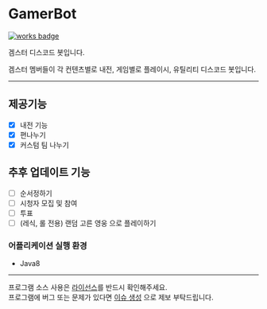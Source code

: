 # GamerBot
[![works badge](https://cdn.rawgit.com/nikku/works-on-my-machine/v0.2.0/badge.svg)](https://github.com/nikku/works-on-my-machine)

겜스터 디스코드 봇입니다.

겜스터 멤버들이 각 컨텐츠별로 내전, 게임별로 플레이시, 유틸리티 디스코드 봇입니다.
 
---
## 제공기능
 - [X] 내전 기능
 - [X] 편나누기
 - [X] 커스텀 팀 나누기

## 추후 업데이트 기능
 - [ ] 순서정하기
 - [ ] 시청자 모집 및 참여
 - [ ] 투표
 - [ ] (레식, 롤 전용) 랜덤 고른 영웅 으로 플레이하기 

### 어플리케이션 실행 환경
- Java8
---

프로그램 소스 사용은 [라이선스](https://github.com/laskdjlaskdj12/gamsterbot4j/blob/master/LICENSE.md)를 반드시 확인해주세요.  
프로그램에 버그 또는 문제가 있다면 [이슈 생성](https://github.com/laskdjlaskdj12/gamsterbot4j/issues/new) 으로 제보 부탁드립니다.